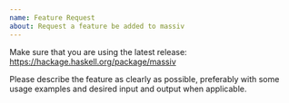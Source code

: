```yaml
---
name: Feature Request
about: Request a feature be added to massiv
---
```


Make sure that you are using the latest release: https://hackage.haskell.org/package/massiv

Please describe the feature as clearly as possible, preferably with some usage examples and desired input and output when applicable.
